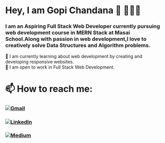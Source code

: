 # Hey, I am Gopi Chandana 👋 👩🏻‍💻

### I am an Aspiring Full Stack Web Developer currently pursuing  web development course in MERN Stack at Masai School.Along with passion in web development,I love to creatively solve Data Structures and Algorithm problems. 

🌱 I am currently learning about web development by creating and developing responsive websites.<br>
👯 I am open to work in Full Stack Web Development.

# 📫 How to reach me: 


###  [<img alt="Gmail" src="https://img.shields.io/badge/Gmail-D14836?style=for-the-badge&logo=gmail&logoColor=white" />](mailto:gopichandanasiri@gmail.com)

###  [<img alt="LinkedIn" src="https://img.shields.io/badge/linkedin-%230077B5.svg?&style=for-the-badge&logo=linkedin&logoColor=white"/>](https://www.linkedin.com/in/gopichandana) 

###  [<img alt="Medium" src="https://img.shields.io/badge/Medium-%23000000.svg?&style=for-the-badge&logo=Medium&logoColor=white"/>](https://gopichandana.medium.com/)
 



